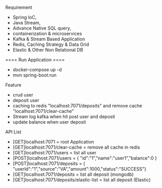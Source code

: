Requirement
- Spring IoC,
- Java Stream,
- Advance Native SQL query,
- containerization & microservices
- Kafka & Stream Based Application
- Redis, Caching Strategy & Data Grid
- Elastic & Other Non Relational DB
  

==== Run Application ====
- docker-compose up -d
- mvn spring-boot:run


Feature
- crud user
- deposit user
- caching to redis "localhost:7071/deposits" and remove cache "localhost:7071/clear-cache"
- Stream log kafka when hit post user and deposit
- update balance when user deposit
  
API List
- [GET]localhost:7071 =  root Application
- [GET]localhost:7071/clear-cache = remove all cache in redis
- [GET]localhost:7071/users = list all user
- [POST]localhost:7071/users = { "id":"1","name":"user1","balance":0 }
- [POST]localhost:7071/deposits = { "userId":"1","source":"VA","amount":1000,"status":"SUCCESS"}
- [GET]localhost:7071/deposits = list all deposit (mongodb)
- [GET]localhost:7071/deposits/elastic-list = list all deposit (Elastic)

  
